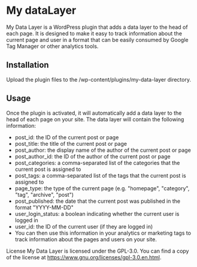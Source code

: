 # My dataLayer

My Data Layer is a WordPress plugin that adds a data layer to the head of each page. It is designed to make it easy to track information about the current page and user in a format that can be easily consumed by Google Tag Manager or other analytics tools.

## Installation
Upload the plugin files to the /wp-content/plugins/my-data-layer directory.

## Usage
Once the plugin is activated, it will automatically add a data layer to the head of each page on your site. The data layer will contain the following information:

- post_id: the ID of the current post or page
- post_title: the title of the current post or page
- post_author: the display name of the author of the current post or page
- post_author_id: the ID of the author of the current post or page
- post_categories: a comma-separated list of the categories that the current post is assigned to
- post_tags: a comma-separated list of the tags that the current post is assigned to
- page_type: the type of the current page (e.g. "homepage", "category", "tag", "archive", "post")
- post_published: the date that the current post was published in the format "YYYY-MM-DD"
- user_login_status: a boolean indicating whether the current user is logged in
- user_id: the ID of the current user (if they are logged in)
- You can then use this information in your analytics or marketing tags to track information about the pages and users on your site.

License
My Data Layer is licensed under the GPL-3.0. You can find a copy of the license at https://www.gnu.org/licenses/gpl-3.0.en.html.
